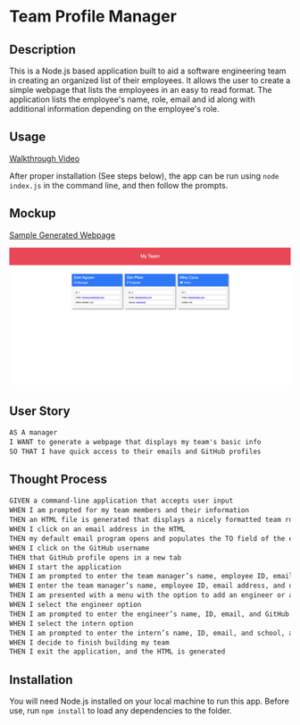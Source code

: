 # Team Profile Manager

## Description

This is a Node.js based application built to aid a software engineering team in creating an organized list of their employees. It allows the user to create a simple webpage that lists the employees in an easy to read format. The application lists the employee's name, role, email and id along with additional information depending on the employee's role.

## Usage

[Walkthrough Video](https://youtu.be/i98aDD6u1Mc)

After proper installation (See steps below), the app can be run using `node index.js` in the command line, and then follow the prompts.

## Mockup

[Sample Generated Webpage](https://drive.google.com/file/d/17yhbgmPejW-_W9Uhfu3WxHfDGuGbNbRS/view?usp=sharing)

![Mockup-Image](assets/Team-Profile-Mockup.png)

## User Story

```md
AS A manager
I WANT to generate a webpage that displays my team's basic info
SO THAT I have quick access to their emails and GitHub profiles
```

## Thought Process

```md
GIVEN a command-line application that accepts user input
WHEN I am prompted for my team members and their information
THEN an HTML file is generated that displays a nicely formatted team roster based on user input
WHEN I click on an email address in the HTML
THEN my default email program opens and populates the TO field of the email with the address
WHEN I click on the GitHub username
THEN that GitHub profile opens in a new tab
WHEN I start the application
THEN I am prompted to enter the team manager’s name, employee ID, email address, and office number
WHEN I enter the team manager’s name, employee ID, email address, and office number
THEN I am presented with a menu with the option to add an engineer or an intern or to finish building my team
WHEN I select the engineer option
THEN I am prompted to enter the engineer’s name, ID, email, and GitHub username, and I am taken back to the menu
WHEN I select the intern option
THEN I am prompted to enter the intern’s name, ID, email, and school, and I am taken back to the menu
WHEN I decide to finish building my team
THEN I exit the application, and the HTML is generated
```

## Installation

You will need Node.js installed on your local machine to run this app.
Before use, run `npm install` to load any dependencies to the folder.


